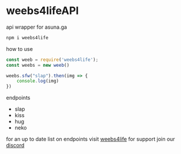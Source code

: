 # weebs4lifeAPI
api wrapper for asuna.ga
```bash
npm i weebs4life
```
how to use
```js
const weeb = require('weebs4life');
const weebs = new weeb()

weebs.sfw("slap").then(img => {
    console.log(img)
})
```

endpoints
- slap
- kiss
- hug
- neko

for an up to date list on endpoints visit [weebs4life](https://weebs4life.ga/api)
for support join our [discord](https://discord.gg/uyEQkTT )
